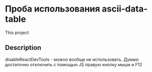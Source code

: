 # Проба использования ascii-data-table

This project

## Description

disableReactDevTools - можно вообще не использовать. Думаю достаточно отключить с помощью JS правую кнопку мыши и F12


